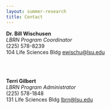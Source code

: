 ```yaml
---
layout: summer-research
title: Contact
---
```


<style>
  .page p { width: 20%;}
</style>

**Dr. Bill Wischusen**<br>
*LBRN Program Coordinator*<br>
(225) 578-8239<br>
104 Life Sciences Bldg
[ewischu@lsu.edu][1]

<br>
<br>

**Terri Gilbert**<br>
*LBRN Program Administrator*<br>
(225) 578-1848<br>
131 Life Sciences Bldg
[lbrn@lsu.edu][2]

[1]: mailto:ewischu@lsu.edu
[2]: mailto:tgilbert@lsu.edu